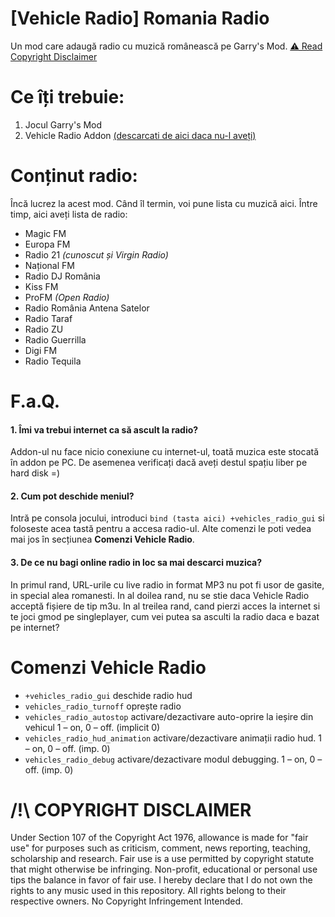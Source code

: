 # [Vehicle Radio] Romania Radio
Un mod care adaugă radio cu muzică românească pe Garry's Mod.
[⚠️ Read Copyright Disclaimer](https://github.com/mariangXzyy/gmod-romania-vehicleradio/main/README.md#-copyright-disclaimer)

# Ce îți trebuie:
1.  Jocul Garry's Mod
2.  Vehicle Radio Addon [(descarcati de aici daca nu-l aveți)](https://steamcommunity.com/sharedfiles/filedetails/?id=1419487677)

# Conținut radio:
Încă lucrez la acest mod. Când îl termin, voi pune lista cu muzică aici.
Între timp, aici aveți lista de radio:
- Magic FM
- Europa FM
- Radio 21 _(cunoscut și Virgin Radio)_
- Național FM
- Radio DJ România
- Kiss FM
- ProFM _(Open Radio)_
- Radio România Antena Satelor
- Radio Taraf
- Radio ZU
- Radio Guerrilla
- Digi FM
- Radio Tequila

# F.a.Q.
#### 1. Îmi va trebui internet ca să ascult la radio?
Addon-ul nu face nicio conexiune cu internet-ul, toată muzica este stocată în addon pe PC. De asemenea verificați dacă aveți destul spațiu liber pe hard disk =)
#### 2. Cum pot deschide meniul?
Intră pe consola jocului, introduci `bind (tasta aici) +vehicles_radio_gui` si foloseste acea tastă pentru a accesa radio-ul. Alte comenzi le poti vedea mai jos în secțiunea **Comenzi Vehicle Radio**.
#### 3. De ce nu bagi online radio in loc sa mai descarci muzica?
In primul rand, URL-urile cu live radio in format MP3 nu pot fi usor de gasite, in special alea romanesti. In al doilea rand, nu se stie daca Vehicle Radio acceptă fișiere de tip m3u. In al treilea rand, cand pierzi acces la internet si te joci gmod pe singleplayer, cum vei putea sa asculti la radio daca e bazat pe internet?

# Comenzi Vehicle Radio
- `+vehicles_radio_gui` deschide radio hud
- `vehicles_radio_turnoff` oprește radio
- `vehicles_radio_autostop` activare/dezactivare auto-oprire la ieșire din vehicul 1 – on, 0 – off. (implicit 0)
- `vehicles_radio_hud_animation` activare/dezactivare animații radio hud. 1 – on, 0 – off. (imp. 0)
- `vehicles_radio_debug` activare/dezactivare modul debugging. 1 – on, 0 – off. (imp. 0)

# /!\ COPYRIGHT DISCLAIMER
Under Section 107 of the Copyright Act 1976, allowance is made for "fair use" for purposes such as criticism, comment, news reporting, teaching, scholarship and research. Fair use is a use permitted by copyright statute that might otherwise be infringing. Non-profit, educational or personal use tips the balance in favor of fair use.
I hereby declare that I do not own the rights to any music used in this repository. All rights belong to their respective owners. No Copyright Infringement Intended.
